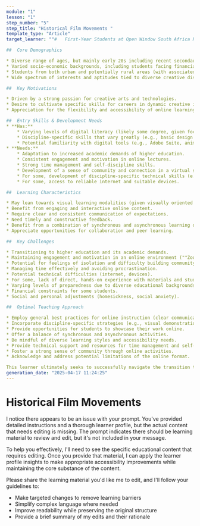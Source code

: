 ```yaml
---
module: "1"
lesson: "1"
step_number: "5"
step_title: "Historical Film Movements "
template_type: "Article"
target_learner: ""#   First-Year Students at Open Window South Africa Higher Education: A Learner Profile for Online Direct Instruction

##  Core Demographics

* Diverse range of ages, but mainly early 20s including recent secondary graduates and potentially mature-age students.
* Varied socio-economic backgrounds, including students facing financial challenges (especially first-generation university attendees and the ""missing middle"").
* Students from both urban and potentially rural areas (with associated differences in access to resources).
* Wide spectrum of interests and aptitudes tied to diverse creative disciplines.

##  Key Motivations

* Driven by a strong passion for creative arts and technologies.
* Desire to cultivate specific skills for careers in dynamic creative industries.
* Appreciation for the flexibility and accessibility of online learning.

##  Entry Skills & Development Needs
* **Has:**
    * Varying levels of digital literacy (likely some degree, given focus of programs).
    * Discipline-specific skills that vary greatly (e.g., basic design principles, storytelling capabilities, problem-solving skills).
    * Potential familiarity with digital tools (e.g., Adobe Suite, animation software).
* **Needs:**
    * Adaptation to increased academic demands of higher education.
    * Consistent engagement and motivation in online lectures.
    * Strong time management and self-discipline skills.
    * Development of a sense of community and connection in a virtual setting.
    * For some, development of discipline-specific technical skills (e.g., animation principles, coding).
    * For some, access to reliable internet and suitable devices.

##  Learning Characteristics

* May lean towards visual learning modalities (given visually oriented disciplines).
* Benefit from engaging and interactive online content.
* Require clear and consistent communication of expectations.
* Need timely and constructive feedback.
* Benefit from a combination of synchronous and asynchronous learning opportunities.
* Appreciate opportunities for collaboration and peer learning.

##  Key Challenges

* Transitioning to higher education and its academic demands.
* Maintaining engagement and motivation in an online environment (""Zoom fatigue"").
* Potential for feelings of isolation and difficulty building community.
* Managing time effectively and avoiding procrastination.
* Potential technical difficulties (internet, devices).
* For some, lack of direct, hands-on experience with materials and studio environments.
* Varying levels of preparedness due to diverse educational backgrounds.
* Financial constraints for some students.
* Social and personal adjustments (homesickness, social anxiety).

##  Optimal Teaching Approach

* Employ general best practices for online instruction (clear communication, instructor presence, engaging content, active learning, timely feedback, etc.).
* Incorporate discipline-specific strategies (e.g., visual demonstrations, collaborative critiques, live coding sessions).
* Provide opportunities for students to showcase their work online.
* Offer a balance of synchronous and asynchronous activities.
* Be mindful of diverse learning styles and accessibility needs.
* Provide technical support and resources for time management and self-discipline.
* Foster a strong sense of community through online activities.
* Acknowledge and address potential limitations of the online format.

This learner ultimately seeks to successfully navigate the transition to higher education, develop essential creative and technical skills, and thrive in the digital learning environment, preparing them for successful careers in their chosen creative fields.""
generation_date: "2025-04-17 11:24:25"
---
```


# Historical Film Movements 

I notice there appears to be an issue with your prompt. You've provided detailed instructions and a thorough learner profile, but the actual content that needs editing is missing. The prompt indicates there should be learning material to review and edit, but it's not included in your message.

To help you effectively, I'll need to see the specific educational content that requires editing. Once you provide that material, I can apply the learner profile insights to make appropriate accessibility improvements while maintaining the core substance of the content.

Please share the learning material you'd like me to edit, and I'll follow your guidelines to:
- Make targeted changes to remove learning barriers
- Simplify complex language where needed
- Improve readability while preserving the original structure
- Provide a brief summary of my edits and their rationale